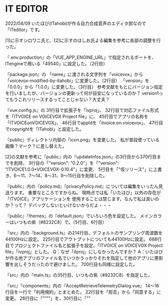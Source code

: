 # IT EDITOR
2022/04/09
いたほび(ITahobi)が作る自力合成音声のエディタ部なので「ITeditor」です。

[1]に示すシロワニ氏と、[2]に示すのほしお氏よる編集を参考に各部の調整を行った。

『.env.production』の「VUE_APP_ENGINE_URL」で指定されるポートを、
ITengineで用いる「49540」に設定した。（2行目）

『package.json』の
「name」に渡される文字列を「voicevox」から
「voicevox-modified-by-itahobi」に変更した。（2行目）
「version」を「0.0.0」から「1.0.0」に変更した。（3行目）
参考文献をもとにバージョン指定を行いましたが、バージョンの更新って何が目安になっているのか？
version1ってもうこれリリースするってことじゃない？大丈夫？

『vue.config.js』の
31行目で拡張子を「ivproj」、
32行目で対応ファイル形式を「ITVOICE on VOICEVOX Project file」に、
45行目でアプリの名称を「ITVOICEonVOICEVOX」、
46行目でappIdを「itvoice.on.voicevox」、
47行目でcopyrightを「ITahobi」と設定した。


『public』ディレクトリ内部の「icon.png」を変更した。
私が普段使っている画像？マーク？に差し替えた。

[2]の文献を参考に『public』内の『updateInfos.json』の3行目から370行目までを削除、
3行目の「"version": "0.2.0"」を「"version": "ITVOICE1.0.0+VOICEVOX-0.10.4"」に変更、
5行目を「"仮リリース"」に上書き、6～11、7～14、8～31、9～15行目を削除した。

『public』内の『policy.md』『privacyPolicy.md』については編集をいったん見送ります。
重要なところですからね。
現時点では私「いたほび」以外の存在が「ITVOICE」アプリケーションを
使用することは禁じます。なんで私は良いのか？って？
デバッグしないといけないからだよ・・・

『public』『themes』の『default.json』でいろいろ色を設定した。
メインカラーはいつもの紫（#8232C8）で。（5行目、6行目）


『src』内の『background.ts』の214行目、デフォルトのサンプリング周波数を44100Hzに設定。
225行目でアウトプットについても44100Hzに設定。
688行目でプロジェクトファイル名と拡張子を設定、「ITVOICE on VOICEVOX Project file」「ivproj」とした。
Q：なぜ「itproj」にしなかったんですか？
A：いたほびが作る他アプリのファイル名でいつかうっかりそれを指定して他のアプリに悪影響を出しそうだったので避けました。
700行目も同様に設定した。

『src』内の『main.ts』の35行目、いつもの紫（#8232C8）を指定した。


『src』『components』内の『AcceptRetrieveTelemetryDialog.vue』
14～16行目を一行で「<q-toolbar-title class="text-display">利用規約</q-toolbar-title>」とまとめた。
22行目を「拒否」から「同意する」に変更。
28行目に「””</div>””」を、30行目に「””<div style="display: none">””」を追加。
46～50行目を削除、46行目に「ITVOICEを利用するには、利用規約に同意する必要があります。<br /><br />」を追加。
50行目の「プライバシーポリシー」を「ITVOICE 利用規約」に書き換えた。

『src』『components』内の『AudioDetail.vue』
8、9行目に「style="display: none"」を追記した。
この処理を行った箇所（今回は長さとイントネーション）は表示されなくなるのかな？
実験したいがまだまだビルドとやらには遠そう。

『src』『components』内の『AudioInfo.vue』の168、189、210行目を
「<div class="q-px-md" style="display: none">」に変更した。

『src』『components』内の『HelpDialog.vue』の128～135行目をコメントアウト化した。

『src』『components』内の『LibraryPolicy.vue』の21行目に
「text-color="display-dark"」を追加した。この文章は必要なのか？

『src』『components』内の『MenuBar.vue』の24行目の
「"VOICEVOX" +」を「"ITVOICE on VOICEVOX" +」に変更した。

『src』『components』内の『OssLicense.vue』の25行目に
「text-color="display-dark"」を追加した。

『src』『components』内の『SettingDialog.vue』の
31行目と244、395、439行目に「 style="display: none"」を追加、
326、707行目のサンプリング周波数を「44100」に設定、
それに伴う警告文の変更を711行目に行った。


『src』『store』内の『project.ts』の
15行目でサンプリング周波数を「44100」に、
97行目でファイル形式を「ITVOICE on VOICEVOX Project file」に、
288行目で拡張子を「ivproj」に設定した。

『src』『store』内の『setting.ts』の33行目でサンプリング周波数を44100に設定した。


『src』『views』内の『Home.vue』の
503行目で対応拡張子を「ivproj」に変更し、
510行目で対応ファイルについての説明文を補正した。


『tests』『unit』『store』内の『Vuex.spec.ts』の
50行目でサンプリング周波数を「44100」に設定した。



2022/04/10
『src』『components』内の『SettingDialog.vue』の
244、395行目で
 「<q-card-actions class="q-px-md q-py-none bg-setting-item" style="display: none">」
 としていたところを
「<q-card-actions
    class="q-px-md q-py-none bg-setting-item"
    style="display: none"
    >」
という形に変更した。



2022/04/11
『src』『background.ts』
700行目でvvprojに再対応した。

『src』『components』『HelpDialog.vue』
128行目に「{」を追加した。


Github上でオリジナルのエディタ
「VOICEVOXエディタ 0.10.4( https://github.com/VOICEVOX/voicevox/tree/release-0.10 ) 」をフォークし、
VSCodeで
「git checkout release-0.10」
「git checkout -b ITeditor」
「git push --set-upstream origin ITeditor」
を実行し改めて上記の編集を行ったところ、無事起動までたどり着くことが出来た。



参考文献
[1]シロワニ、Fix for coeiroink-v.1.0.0：https://github.com/shirowanisan/voicevox/commit/7e1d497105322a4c94bc5ec9d7e26396124b644c
　（参照　2022/04/09）

[2]のほしお、編集：https://github.com/ssohsn/voicevox/commit/0b87e986d5e4193dca6aa9abdf96fe1f6a8bddaf
　（参照　2022/04/09）


# VOICEVOX

[VOICEVOX](https://voicevox.hiroshiba.jp/) のエディターです。

（エンジンは [VOICEVOX ENGINE](https://github.com/VOICEVOX/voicevox_engine/) 、
コアは [VOICEVOX CORE](https://github.com/VOICEVOX/voicevox_core/) 、
全体構成は [こちら](./docs/全体構成.md) に詳細があります。）

## 環境構築

[.node-version](.node-version) に記載されているバージョンの Node.js をインストールしてください。
Node.js をインストール後、[このリポジトリ](https://github.com/VOICEVOX/voicevox.git) を
Fork して `git clone` し、次のコマンドを実行してください。

```bash
npm ci
```

## 実行

`.env.production`をコピーして`.env`を作成し、`ENGINE_PATH`に`voicevox_engine`があるパスを指定します。
とりあえず [製品版 VOICEVOX](https://voicevox.hiroshiba.jp/) のディレクトリのパスを指定すれば動きます。

```bash
npm run electron:serve
```

音声合成エンジンのリポジトリはこちらです <https://github.com/VOICEVOX/voicevox_engine>

## 貢献者の方へ

Issue を解決するプルリクエストを作成される際は、別の方と同じ Issue に取り組むことを避けるため、
Issue 側で取り組み始めたことを伝えるか、最初に Draft プルリクエストを作成してください。

## ビルド

```bash
npm run electron:build
```

## テスト

```bash
npm run test:unit
npm run test:e2e
```

## 依存ライブラリのライセンス情報の生成

```bash
# get licenses.json from voicevox_engine as engine_licenses.json

npm run license:generate -- -o voicevox_licenses.json
npm run license:merge -- -o public/licenses.json -i engine_licenses.json -i voicevox_licenses.json
```

## コードフォーマット

コードのフォーマットを整えます。プルリクエストを送る前に実行してください。

```bash
npm run fmt
```

## タイポチェック

[typos](https://github.com/crate-ci/typos) を使ってタイポのチェックを行っています。
[typos をインストール](https://github.com/crate-ci/typos#install) した後

```bash
typos
```

でタイポチェックを行えます。
もし誤判定やチェックから除外すべきファイルがあれば
[設定ファイルの説明](https://github.com/crate-ci/typos#false-positives) に従って`_typos.toml`を編集してください。

## Markdownlint

Markdown の文法チェックを行います。

```bash
npm run markdownlint
```

## Shellcheck

ShellScript の文法チェックを行います。
インストール方法は [こちら](https://github.com/koalaman/shellcheck#installing) を参照してください。

```bash
shellcheck ./build/*.sh
```

## OpenAPI generator

音声合成エンジンが起動している状態で以下のコマンドを実行してください。

```bash
curl http://127.0.0.1:50021/openapi.json >openapi.json

$(npm bin)/openapi-generator-cli generate \
    -i openapi.json \
    -g typescript-fetch \
    -o src/openapi/ \
    --additional-properties=modelPropertyNaming=camelCase,supportsES6=true,withInterfaces=true,typescriptThreePlus=true

npm run fmt
```

## ライセンス

LGPL v3 と、ソースコードの公開が不要な別ライセンスのデュアルライセンスです。
別ライセンスを取得したい場合は、ヒホ（twitter: [@hiho_karuta](https://twitter.com/hiho_karuta)）に求めてください。
